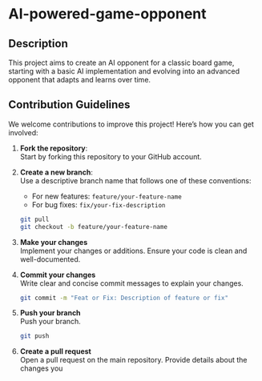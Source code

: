 # AI-powered-game-opponent

## Description  
This project aims to create an AI opponent for a classic board game, starting with a basic AI implementation and evolving into an advanced opponent that adapts and learns over time.  

## Contribution Guidelines  
We welcome contributions to improve this project! Here’s how you can get involved:  

1. **Fork the repository**:  
   Start by forking this repository to your GitHub account.  

2. **Create a new branch**:  
   Use a descriptive branch name that follows one of these conventions:  
   - For new features: `feature/your-feature-name`  
   - For bug fixes: `fix/your-fix-description`  
   ```bash
   git pull
   git checkout -b feature/your-feature-name
   ```
   
3. **Make your changes**  
   Implement your changes or additions. Ensure your code is clean and well-documented.

4. **Commit your changes**  
   Write clear and concise commit messages to explain your changes.  

   ```bash
   git commit -m "Feat or Fix: Description of feature or fix"
   ```

5. **Push your branch**  
   Push your branch.  

   ```bash
   git push
   ```

6. **Create a pull request**  
   Open a pull request on the main repository. Provide details about the changes you
